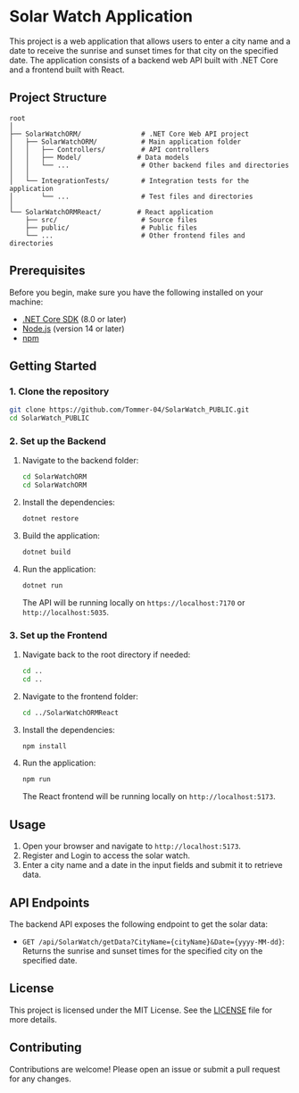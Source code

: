 ﻿
# Solar Watch Application

This project is a web application that allows users to enter a city name and a date to receive the sunrise and sunset times for that city on the specified date. The application consists of a backend web API built with .NET Core and a frontend built with React.

## Project Structure

```
root
│
├── SolarWatchORM/               # .NET Core Web API project
│   ├── SolarWatchORM/           # Main application folder
│   │   ├── Controllers/         # API controllers
│   │   ├── Model/              # Data models
│   │   └── ...                  # Other backend files and directories
│   │
│   └── IntegrationTests/        # Integration tests for the application
│       └── ...                  # Test files and directories
│ 
└── SolarWatchORMReact/         # React application
    ├── src/                     # Source files
    ├── public/                  # Public files
    └── ...                      # Other frontend files and directories
```

## Prerequisites

Before you begin, make sure you have the following installed on your machine:

- [.NET Core SDK](https://dotnet.microsoft.com/download) (8.0 or later)
- [Node.js](https://nodejs.org/) (version 14 or later)
- [npm](https://www.npmjs.com/)

## Getting Started

### 1. Clone the repository

```bash
git clone https://github.com/Tommer-04/SolarWatch_PUBLIC.git
cd SolarWatch_PUBLIC
```

### 2. Set up the Backend

1. Navigate to the backend folder:

    ```bash
    cd SolarWatchORM
    cd SolarWatchORM
    ```

2. Install the dependencies:

    ```bash
    dotnet restore
    ```

3. Build the application:

    ```bash
    dotnet build
    ```

4. Run the application:

    ```bash
    dotnet run
    ```

   The API will be running locally on `https://localhost:7170` or `http://localhost:5035`.

### 3. Set up the Frontend
1. Navigate back to the root directory if needed:

    ```bash
    cd ..
    cd ..
    ```
2. Navigate to the frontend folder:

    ```bash
    cd ../SolarWatchORMReact
    ```

2. Install the dependencies:

    ```bash
    npm install
    ```

3. Run the application:

    ```bash
    npm run
    ```

   The React frontend will be running locally on `http://localhost:5173`.

## Usage

1. Open your browser and navigate to `http://localhost:5173`.
2. Register and Login to access the solar watch.
3. Enter a city name and a date in the input fields and submit it to retrieve data.

## API Endpoints

The backend API exposes the following endpoint to get the solar data:

- `GET /api/SolarWatch/getData?CityName={cityName}&Date={yyyy-MM-dd}`: Returns the sunrise and sunset times for the specified city on the specified date.

## License

This project is licensed under the MIT License. See the [LICENSE](LICENSE) file for more details.

## Contributing

Contributions are welcome! Please open an issue or submit a pull request for any changes.
